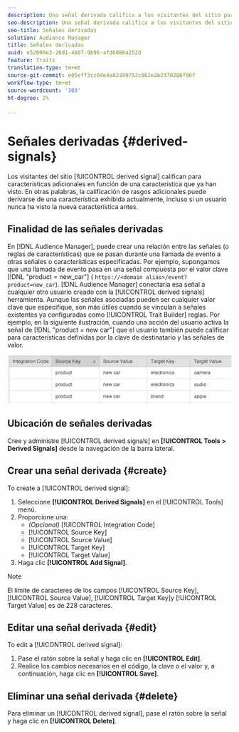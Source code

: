 ```yaml
---
description: Una señal derivada califica a los visitantes del sitio para características adicionales según una característica que ya han visto. En otras palabras, la calificación de rasgos adicionales puede derivarse de una característica exhibida actualmente, incluso si un usuario nunca ha visto la nueva característica antes.
seo-description: Una señal derivada califica a los visitantes del sitio para características adicionales según una característica que ya han visto. En otras palabras, la calificación de rasgos adicionales puede derivarse de una característica exhibida actualmente, incluso si un usuario nunca ha visto la nueva característica antes.
seo-title: Señales derivadas
solution: Audience Manager
title: Señales derivadas
uuid: e52600e3-26d1-4607-9b96-afd6086a252d
feature: Traits
translation-type: tm+mt
source-git-commit: e05eff3cc04e4a82399752c862e2b2370286f96f
workflow-type: tm+mt
source-wordcount: '303'
ht-degree: 2%

---
```



# Señales derivadas {#derived-signals}

Los visitantes del sitio [!UICONTROL derived signal] califican para características adicionales en función de una característica que ya han visto. En otras palabras, la calificación de rasgos adicionales puede derivarse de una característica exhibida actualmente, incluso si un usuario nunca ha visto la nueva característica antes.

<!-- c_tb_derived_signal.xml -->

## Finalidad de las señales derivadas

En [!DNL Audience Manager], puede crear una relación entre las señales (o reglas de características) que se pasan durante una llamada de evento a otras señales o características especificadas. Por ejemplo, supongamos que una llamada de evento pasa en una señal compuesta por el valor clave [!DNL "product = new_car"] ( `https://<domain alias>/event?product=new_car`). [!DNL Audience Manager] conectaría esa señal a cualquier otro usuario creado con la [!UICONTROL derived signals] herramienta. Aunque las señales asociadas pueden ser cualquier valor clave que especifique, son más útiles cuando se vinculan a señales existentes ya configuradas como [!UICONTROL Trait Builder] reglas. Por ejemplo, en la siguiente ilustración, cuando una acción del usuario activa la señal de [!DNL "product = new car"] que el usuario también puede calificar para características definidas por la clave de destinatario y las señales de valor.

![](assets/derived_signal_example.png)

## Ubicación de señales derivadas

Cree y administre [!UICONTROL derived signals] en **[!UICONTROL Tools > Derived Signals]** desde la navegación de la barra lateral.

## Crear una señal derivada {#create}

<!-- t_tb_create_derived.xml -->

To create a [!UICONTROL derived signal]:

1. Seleccione **[!UICONTROL Derived Signals]** en el [!UICONTROL Tools] menú.
1. Proporcione una:
   * *(Opcional)* [!UICONTROL Integration Code]
   * [!UICONTROL Source Key]
   * [!UICONTROL Source Value]
   * [!UICONTROL Target Key]
   * [!UICONTROL Target Value]
1. Haga clic **[!UICONTROL Add Signal]**.

>[!NOTE]
>
>El límite de caracteres de los campos [!UICONTROL Source Key], [!UICONTROL Source Value], [!UICONTROL Target Key]y [!UICONTROL Target Value] es de 228 caracteres.

## Editar una señal derivada {#edit}

<!-- t_tb_edit_derived.xml -->

To edit a [!UICONTROL derived signal]:

1. Pase el ratón sobre la señal y haga clic en **[!UICONTROL Edit]**.
2. Realice los cambios necesarios en el código, la clave o el valor y, a continuación, haga clic en **[!UICONTROL Save]**.

## Eliminar una señal derivada {#delete}

<!-- t_tb_delete_derived.xml -->

Para eliminar un [!UICONTROL derived signal], pase el ratón sobre la señal y haga clic en **[!UICONTROL Delete]**.
